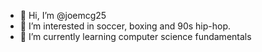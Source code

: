 - 👋 Hi, I’m @joemcg25
- 👀 I’m interested in soccer, boxing and 90s hip-hop.
- 🌱 I’m currently learning computer science fundamentals

<!---
joemcg25/joemcg25 is a ✨ special ✨ repository because its `README.md` (this file) appears on your GitHub profile.
You can click the Preview link to take a look at your changes.
--->
